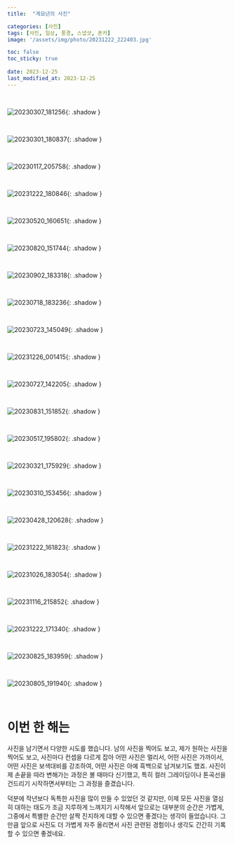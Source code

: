 ```yaml
---
title:  "계묘년의 사진"

categories: [사진]
tags: [사진, 일상, 풍경, 스냅샷, 폰카]
image: '/assets/img/photo/20231222_222403.jpg'

toc: false
toc_sticky: true
 
date: 2023-12-25
last_modified_at: 2023-12-25
---
```


<br>

![20230307_181256](/assets/img/photo/20230307_181256.jpg){: .shadow }

<br>

![20230301_180837](/assets/img/photo/20230301_180837.jpg){: .shadow }

<!--<br>

![20230310_142803](/assets/img/photo/20230310_142803.jpg){: .shadow }-->

<br>

![20230117_205758](/assets/img/photo/20230117_205758.jpg){: .shadow }

<br>

![20231222_180846](/assets/img/photo/20231222_180846.jpg){: .shadow }

<br>

![20230520_160651](/assets/img/photo/20230520_160651.jpg){: .shadow }

<br>

![20230820_151744](/assets/img/photo/20230820_151744.jpg){: .shadow }

<br>

![20230902_183318](/assets/img/photo/20230902_183318.jpg){: .shadow }

<br>

![20230718_183236](/assets/img/photo/20230718_183236.jpg){: .shadow }

<!--<br>

![20230428_022124](/assets/img/photo/20230428_022124.jpg){: .shadow }-->

<br>

![20230723_145049](/assets/img/photo/20230723_145049.jpg){: .shadow }

<br>

![20231226_001415](/assets/img/photo/20231226_001415.jpg){: .shadow }

<br>

![20230727_142205](/assets/img/photo/20230727_142205.jpg){: .shadow }

<br>

![20230831_151852](/assets/img/photo/20230831_151852.jpg){: .shadow }

<br>

![20230517_195802](/assets/img/photo/20230517_195802.jpg){: .shadow }

<br>

![20230321_175929](/assets/img/photo/20230321_175929.jpg){: .shadow }

<br>

![20230310_153456](/assets/img/photo/20230310_153456.jpg){: .shadow }

<br>

![20230428_120628](/assets/img/photo/20230428_120628.jpg){: .shadow }

<br>

![20231222_161823](/assets/img/photo/20231222_161823.jpg){: .shadow }

<br>

![20231026_183054](/assets/img/photo/20231026_183054.jpg){: .shadow }

<br>

![20231116_215852](/assets/img/photo/20231116_215852.jpg){: .shadow }

<br>

<!--여기부터는 세로 사진-->

![20231222_171340](/assets/img/photo/20231222_171340.jpg){: .shadow }

<br>

![20230825_183959](/assets/img/photo/20230825_183959.jpg){: .shadow }

<br>

![20230805_191940](/assets/img/photo/20230805_191940.jpg){: .shadow }

<!--<br>

![20230429_121620](/assets/img/photo/20230429_121620.jpg){: .shadow }-->

<br>

# **이번 한 해는**

사진을 남기면서 다양한 시도를 했습니다. 남의 사진을 찍어도 보고, 제가 원하는 사진을 찍어도 보고, 사진마다 컨셉을 다르게 잡아 어떤 사진은 멀리서, 어떤 사진은 가까이서, 어떤 사진은 보색대비를 강조하여, 어떤 사진은 아예 흑백으로 남겨보기도 했죠. 사진이 제 손끝을 따라 변해가는 과정은 볼 때마다 신기했고, 특히 컬러 그레이딩이나 톤곡선을 건드리기 시작하면서부터는 그 과정을 즐겼습니다.

덕분에 작년보다 독특한 사진을 많이 만들 수 있었던 것 같지만, 이제 모든 사진을 열심히 대하는 태도가 조금 지루하게 느껴지기 시작해서 앞으로는 대부분의 순간은 가볍게, 그중에서 특별한 순간만 살짝 진지하게 대할 수 있으면 좋겠다는 생각이 들었습니다. 그만큼 앞으로 사진도 더 가볍게 자주 올리면서 사진 관련된 경험이나 생각도 간간히 기록할 수 있으면 좋겠네요.

<!--사진은 제가 3 정도를, 외부환경이 7 정도를 결정하여 누가 찍는가보다는 무엇을 무엇으로 찍느냐가 더 중요한 것 같다는 겁니다. 그만큼 스마트폰 카메라 폼팩터의 아쉬움도 가장 가까이 느꼈고, 장소와 우연의 중요성도 여러번 느꼈습니다.

물론 그것이 사진의 매력이라고 생각하기는 합니다. 우연을 기록하는 것.-->